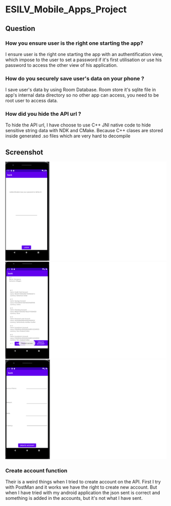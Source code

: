 # ESILV_Mobile_Apps_Project


## Question

### How you ensure user is the right one starting the app?

I ensure user is the right one starting the app with an authentification view, which impose to the user to set a password if it's first utilisation or use his password to access the other view of his application.

### How do you securely save user's data on your phone ?

I save user's data by using Room Database. Room store it's sqlite file in app's internal data directory so no other app can access, you need to be root user to access data.

### How did you hide the API url ?

To hide the API url, I have choose to use C++ JNI native code to hide sensitive string data with NDK and CMake. Because C++ clases are stored inside generated .so files which are very hard to decompile

## Screenshot

![Alt text]( src/screenshot/auth.png?raw=true "Title")
![Alt text]( src/screenshot/vue.png?raw=true "Title")
![Alt text]( src/screenshot/form.png?raw=true "Title")



### Create account function
Their is a weird things when I tried to create account on the API. First I try with PostMan and it works we have the right to create new account. But when I have tried with my android application the json sent is correct and something is added in the accounts, but it's not what I have sent.

